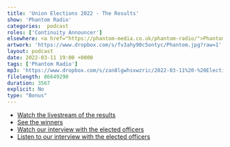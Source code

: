 ```yaml
---
title: 'Union Elections 2022 - The Results'
show: 'Phantom Radio'
categories:  podcast
roles: ['Continuity Announcer']
elsewhere: <a href="https://phantom-media.co.uk/phantom-radio/">Phantom Media</a>
artwork: 'https://www.dropbox.com/s/fv3ahy90c5ontyc/Phantom.jpg?raw=1'
layout: podcast
date: 2022-03-11 19:00 +0000
tags: ['Phantom Radio']
mp3: 'https://www.dropbox.com/s/zan8lgwhsxwzric/2022-03-11%20-%20Election%20Results.mp3?raw=1'
filelength: 86649290
duration: 3567  
explicit: No
type: "Bonus"
---
```


* [Watch the livestream of the results](https://fb.watch/bIulanreSo/)
* [See the winners](https://www.derbyunion.co.uk/news/article/6013/Officer-Elections-2022/)
* [Watch our interview with the elected officers](https://fb.watch/bIuy-aX8N_/)
* [Listen to our interview with the elected officers](https://anchor.fm/phantomradio/episodes/Union-Elections-2022---Officers-Interview-e1fk3r9)
